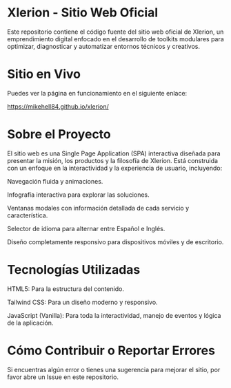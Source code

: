 # Xlerion - Sitio Web Oficial
Este repositorio contiene el código fuente del sitio web oficial de Xlerion, un emprendimiento digital enfocado en el desarrollo de toolkits modulares para optimizar, diagnosticar y automatizar entornos técnicos y creativos.

# Sitio en Vivo
Puedes ver la página en funcionamiento en el siguiente enlace:

https://mikehell84.github.io/xlerion/
# Sobre el Proyecto
El sitio web es una Single Page Application (SPA) interactiva diseñada para presentar la misión, los productos y la filosofía de Xlerion. Está construida con un enfoque en la interactividad y la experiencia de usuario, incluyendo:

Navegación fluida y animaciones.

Infografía interactiva para explorar las soluciones.

Ventanas modales con información detallada de cada servicio y característica.

Selector de idioma para alternar entre Español e Inglés.

Diseño completamente responsivo para dispositivos móviles y de escritorio.

# Tecnologías Utilizadas
HTML5: Para la estructura del contenido.

Tailwind CSS: Para un diseño moderno y responsivo.

JavaScript (Vanilla): Para toda la interactividad, manejo de eventos y lógica de la aplicación.

# Cómo Contribuir o Reportar Errores
Si encuentras algún error o tienes una sugerencia para mejorar el sitio, por favor abre un Issue en este repositorio.
